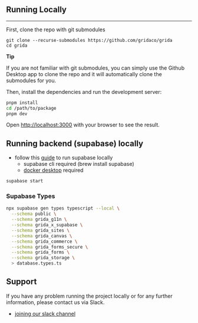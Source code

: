 ## Running Locally

---

First, clone the repo with git submodules

```
git clone --recurse-submodules https://github.com/gridaco/grida
cd grida
```

**Tip**

If you are not familiar with git submodules, you can simply use the Github Desktop app to clone the repo and it will automatically clone the submodules for you.

Then, install the dependencies and run the development server:

```bash
pnpm install
cd /path/to/package
pnpm dev
```

Open [http://localhost:3000](http://localhost:3000) with your browser to see the result.

## Running backend (supabase) locally

- follow this [guide](https://supabase.io/docs/guides/local-development) to run supabase locally
  - supabase cli required (brew install supabase)
  - [docker desktop](https://docker.com) required

```bash
supabase start
```

### Supabase Types

```bash
npx supabase gen types typescript --local \
  --schema public \
  --schema grida_g11n \
  --schema grida_x_supabase \
  --schema grida_sites \
  --schema grida_canvas \
  --schema grida_commerce \
  --schema grida_forms_secure \
  --schema grida_forms \
  --schema grida_storage \
  > database.types.ts
```

## Support

If you have any problem running the project locally or for any further information, please contact us via Slack.

- [joining our slack channel](https://grida.co/join-slack)
